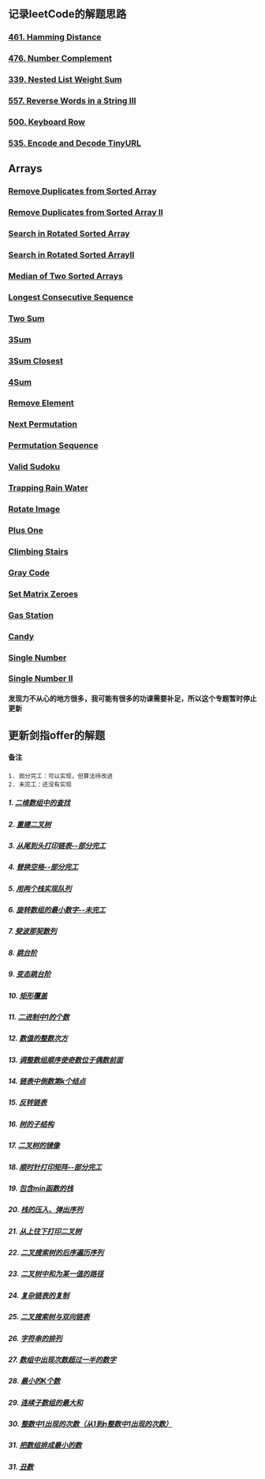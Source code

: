 ## 记录leetCode的解题思路

### [461. Hamming Distance](md/461.HammingDistance.md)
### [476. Number Complement](md/476.NumberComplement.md)
### [339. Nested List Weight Sum](md/339.NestedListWeightSum.md)
### [557. Reverse Words in a String III](md/557.ReverseWordsinaStringIII.md)
### [500. Keyboard Row](md/500.KeyboardRow.md)
### [535. Encode and Decode TinyURL](md/535.EncodeandDecodeTinyURL.md)

## Arrays

### [Remove Duplicates from Sorted Array](src/main/java/leetCode/RemoveDuplicatesfromSortedArray.java)
### [Remove Duplicates from Sorted Array II](src/main/java/leetCode/RemoveDuplicatesfromSortedArrayII.java)
### [Search in Rotated Sorted Array](src/main/java/leetCode/SearchinRotatedSortedArray.java)
### [Search in Rotated Sorted ArrayII](src/main/java/leetCode/SearchinRotatedSortedArrayII.java)
### [Median of Two Sorted Arrays](src/main/java/leetCode/MedianofTwoSortedArrays.java)
### [Longest Consecutive Sequence](src/main/java/leetCode/LongestConsecutiveSequence.java)
### [Two Sum](src/main/java/leetCode/TwoSum.java)
### [3Sum](src/main/java/leetCode/ThreeSum.java)
### [3Sum Closest](src/main/java/leetCode/ThreeSumClosest.java)
### [4Sum](src/main/java/leetCode/FourSum.java)
### [Remove Element](src/main/java/leetCode/RemoveElement.java)
### [Next Permutation](src/main/java/leetCode/NextPermutation.java)
### [Permutation Sequence](src/main/java/leetCode/PermutationSequence.java)
### [Valid Sudoku](src/main/java/leetCode/ValidSudoku.java)
### [Trapping Rain Water](src/main/java/leetCode/TrappingRainWater.java)
### [Rotate Image](src/main/java/leetCode/RotateImage.java)
### [Plus One](src/main/java/leetCode/PlusOne.java)
### [Climbing Stairs](src/main/java/leetCode/ClimbingStairs.java)
### [Gray Code](src/main/java/leetCode/GrayCode.java)
### [Set Matrix Zeroes](src/main/java/leetCode/SetMatrixZeroes.java)
### [Gas Station](src/main/java/leetCode/GasStation.java)
### [Candy](src/main/java/leetCode/Candy.java)
### [Single Number](src/main/java/leetCode/SingleNumber.java)
### [Single Number II](src/main/java/leetCode/SingleNumberII.java)

#### 发现力不从心的地方很多，我可能有很多的功课需要补足，所以这个专题暂时停止更新

## 更新剑指offer的解题

#### 备注 
    1. 部分完工：可以实现，但算法待改进
    2. 未完工：还没有实现


##### 1. [二维数组中的查找](src/main/java/atOffer/FindI.java)
##### 2. [重建二叉树](src/main/java/atOffer/DefinitionForBinaryTree.java)
##### 3. [从尾到头打印链表--部分完工](src/main/java/atOffer/PrintListFromTailToHead.java)
##### 4. [替换空格--部分完工](src/main/java/atOffer/ReplaceSpace.java)
##### 5. [用两个栈实现队列](src/main/java/atOffer/TwoStackOneList.java)
##### 6. [旋转数组的最小数字--未完工](src/main/java/atOffer/MinNumberInRotateArray.java)
##### 7. [斐波那契数列](src/main/java/atOffer/Fibonacci.java)
##### 8. [跳台阶](src/main/java/atOffer/JumpFloor.java)
##### 9. [变态跳台阶](src/main/java/atOffer/JumpFloorII.java)
##### 10. [矩形覆盖](src/main/java/atOffer/RectCover.java)
##### 11. [二进制中1的个数](src/main/java/atOffer/NumberOf1.java)
##### 12. [数值的整数次方](src/main/java/atOffer/Power.java)
##### 13. [调整数组顺序使奇数位于偶数前面](src/main/java/atOffer/ReOrderArray.java)
##### 14. [链表中倒数第k个结点](src/main/java/atOffer/FindKthToTail.java)
##### 15. [反转链表](src/main/java/atOffer/ReverseList.java)
##### 16. [树的子结构](src/main/java/atOffer/HasSubtree.java)
##### 17. [二叉树的镜像](src/main/java/atOffer/Mirror.java)
##### 18. [顺时针打印矩阵--部分完工](src/main/java/atOffer/PrintMatrix.java)
##### 19. [包含min函数的栈](src/main/java/atOffer/min.java)
##### 20. [栈的压入、弹出序列](src/main/java/atOffer/IsPopOrder.java)
##### 21. [从上往下打印二叉树](src/main/java/atOffer/PrintFromTopToBottom.java)
##### 22. [二叉搜索树的后序遍历序列](src/main/java/atOffer/VerifySquenceOfBST.java)
##### 23. [二叉树中和为某一值的路径](src/main/java/atOffer/FindPath.java)
##### 24. [复杂链表的复制](src/main/java/atOffer/Clone.java)
##### 25. [二叉搜索树与双向链表](src/main/java/atOffer/Convert.java)
##### 26. [字符串的排列](src/main/java/atOffer/Permutation.java)
##### 27. [数组中出现次数超过一半的数字](src/main/java/atOffer/MoreThanHalfNum_Solution.java)
##### 28. [最小的K个数](src/main/java/atOffer/GetLeastNumbers_Solution.java)
##### 29. [连续子数组的最大和](src/main/java/atOffer/FindGreatestSumOfSubArray.java)
##### 30. [整数中1出现的次数（从1到n整数中1出现的次数）](src/main/java/atOffer/NumberOf1Between1AndN_Solution.java)
##### 31. [把数组排成最小的数](src/main/java/atOffer/PrintMinNumber.java)
##### 31. [丑数](src/main/java/atOffer/GetUglyNumber_Solution.java)















